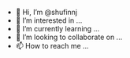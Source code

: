 - 👋 Hi, I’m @shufinnj
- 👀 I’m interested in ...
- 🌱 I’m currently learning ...
- 💞️ I’m looking to collaborate on ...
- 📫 How to reach me ...

<!---
shufinnj/shufinnj is a ✨ special ✨ repository because its `README.md` (this file) appears on your GitHub profile.
You can click the Preview link to take a look at your changes.
--->

